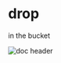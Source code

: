 # drop 

in the bucket 

![doc header](https://s3-us-west-2.amazonaws.com/mod-resources/mod-header.svg)